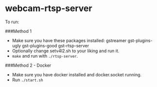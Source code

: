 # webcam-rtsp-server

To run:

###Method 1
- Make sure you have these packages installed: gstreamer gst-plugins-ugly gst-plugins-good gst-rtsp-server
- Optionally change setv4l2.sh to your liking and run it.
- `make` and run with `./rtsp-server`.

###Method 2 - Docker
- Make sure you have docker installed and docker.socket running.
- Run `./start.sh`
